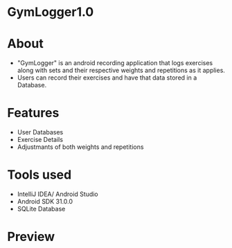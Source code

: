 # GymLogger1.0

# About
- "GymLogger" is an android  recording application that logs exercises along with sets and their respective weights and repetitions as it applies.
- Users can record their exercises and have that data stored in a Database.

# Features
- User Databases
- Exercise Details
- Adjustmants of both weights and repetitions
       
# Tools used
- IntelliJ IDEA/ Android Studio
- Android SDK 31.0.0 
- SQLite Database

# Preview





